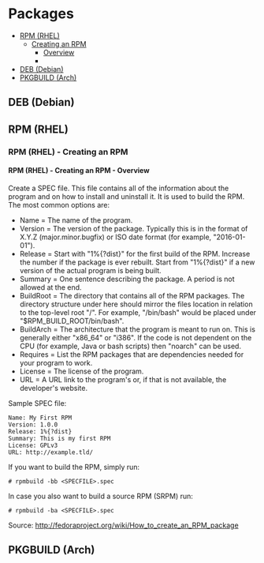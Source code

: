 # Packages
* [RPM (RHEL)](#rpm-rhel)
  * [Creating an RPM](#rpm-rhel-creating)
    * [Overview](#rpm-rhel-creating-overview)
    * [](#rpm-rhel-creating-options)
* [DEB (Debian)](#deb-debian)
* [PKGBUILD (Arch)](#arch-pkgbuild)

## DEB (Debian) <a name="deb-debian"></a>
## RPM (RHEL) <a name="rpm-rhel"></a>
### RPM (RHEL) - Creating an RPM <a name="rpm-rhel-creating"></a>
#### RPM (RHEL) - Creating an RPM - Overview <a name="rpm-rhel-creating-overview"></a>
Create a SPEC file. This file contains all of the information about the program and on how to install and uninstall it. It is used to build the RPM.
The most common options are: 
* Name = The name of the program.
* Version = The version of the package. Typically this is in the format of X.Y.Z (major.minor.bugfix) or ISO date format (for example, "2016-01-01").
* Release = Start with "1%{?dist}" for the first build of the RPM. Increase the number if the package is ever rebuilt. Start from "1%{?dist}" if a new version of the actual program is being built.
* Summary = One sentence describing the package. A period is not allowed at the end.
* BuildRoot = The directory that contains all of the RPM packages. The directory structure under here should mirror the files location in relation to the top-level root "/". For example, "/bin/bash" would be placed under "$RPM_BUILD_ROOT/bin/bash".
* BuildArch = The architecture that the program is meant to run on. This is generally either "x86_64" or "i386". If the code is not dependent on the CPU (for example, Java or bash scripts) then "noarch" can be used.
* Requires = List the RPM packages that are dependencies needed for your program to work.
* License = The license of the program.
* URL = A URL link to the program's or, if that is not available, the developer's website.

Sample SPEC file:
```
Name: My First RPM
Version: 1.0.0
Release: 1%{?dist}
Summary: This is my first RPM
License: GPLv3
URL: http://example.tld/
```
If you want to build the RPM, simply run:
```
# rpmbuild -bb <SPECFILE>.spec
```
In case you also want to build a source RPM (SRPM) run:
```
# rpmbuild -ba <SPECFILE>.spec
```

Source:
http://fedoraproject.org/wiki/How_to_create_an_RPM_package
## PKGBUILD (Arch) <a name="arch-pkgbuild"></a>